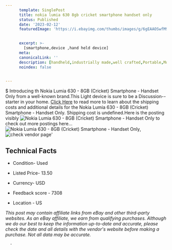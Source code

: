 ```yaml
---
      template: SinglePost
      title: nokia lumia 630 8gb cricket smartphone handset only
      status: Published
      date: '2023-02-12'
      featuredImage: 'https://i.ebayimg.com/thumbs/images/g/6gEAAOSwfM9dVDvS/s-l225.jpg'
       

      excerpt: >-
        [smartphone,device ,hand held device]
      meta:
      canonicalLink: ''
      description: [handheld,industrially made,well crafted,Portable,Mobile,Compact,Convenient,Lightweight,Maneuverable,Man-portable,Miniature,Carriable,Hand-held,Light,Holdable,Transportable,Mobile device,Pocket-sized,On-the-go,Wireless,Cordless,Compact size,Convenient size, smartphone,device ,hand held device]
      noindex: false
      

---
```

$
      Introducing th Nokia Lumia 630 - 8GB (Cricket) Smartphone - Handset Only from a well-known brand.This Light device  is sure to be a Discussion--starter in your home. [Click Here](https://www.ebay.com/itm/133142829906?hash=item1effee5b52%3Ag%3A6gEAAOSwfM9dVDvS&mkevt=1&mkcid=1&mkrid=711-53200-19255-0&campid=%253CePNCampaignId%253E&customid=%253CreferenceId%253E&toolid=10049) to read more to learn about the shipping costs and additional details for the Nokia Lumia 630 - 8GB (Cricket) Smartphone - Handset Only. Shipping cost is undefined.Here is the posting visibly ![Nokia Lumia 630 - 8GB (Cricket) Smartphone - Handset Only](https://i.ebayimg.com/thumbs/images/g/6gEAAOSwfM9dVDvS/s-l225.jpg) to check out more postings here... ![Nokia Lumia 630 - 8GB (Cricket) Smartphone - Handset Only](https://i.ebayimg.com/images/g/6gEAAOSwfM9dVDvS/s-l1200.jpg), ![check vendor page](https://origin-galleryplus.ebayimg.com/ws/web/133142829906_2_0_1/225x225.jpg,https://origin-galleryplus.ebayimg.com/ws/web/133142829906_3_0_1/225x225.jpg,https://origin-galleryplus.ebayimg.com/ws/web/133142829906_4_0_1/225x225.jpg,https://origin-galleryplus.ebayimg.com/ws/web/133142829906_5_0_1/225x225.jpg,https://origin-galleryplus.ebayimg.com/ws/web/133142829906_6_0_1/225x225.jpg,https://origin-galleryplus.ebayimg.com/ws/web/133142829906_7_0_1/225x225.jpg)'

      

 ## Technical Facts 



     
      

 - Condition- Used 


      

 - Listed Price- 13.50 


      

 - Currency- USD 


      

 - Feedback score - 7308 


      

 - Location - US 


      
      

 *_This post may contain affiliate links from eBay and other third-party websites. As an eBay affiliate, we earn from qualifying purchases. Although we do our best to keep the information up-to-date and accurate, please check the date and all details with the vendor's website before making a purchase. Not all data may be accurate._*




      -
